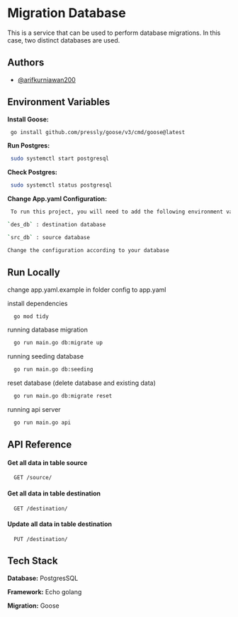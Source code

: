
# Migration Database

This is a service that can be used to perform database migrations.
In this case, two distinct databases are used.


## Authors

- [@arifkurniawan200](https://github.com/arifkurniawan200)


## Environment Variables

**Install Goose:**
```bash
 go install github.com/pressly/goose/v3/cmd/goose@latest
```

**Run Postgres:**
```bash
 sudo systemctl start postgresql
```

**Check Postgres:**
```bash
 sudo systemctl status postgresql
```

**Change App.yaml Configuration:**
```bash
 To run this project, you will need to add the following environment variables to your app.yaml file in folder config

`des_db` : destination database

`src_db` : source database

Change the configuration according to your database 
```



## Run Locally

change app.yaml.example in folder config to app.yaml

install dependencies

```bash
  go mod tidy
```

running database migration

```bash
  go run main.go db:migrate up
```

running seeding database

```bash
  go run main.go db:seeding
```

reset database (delete database and existing data)

```bash
  go run main.go db:migrate reset
```

running api server

```bash
  go run main.go api
```




## API Reference

#### Get all data in table source

```http
  GET /source/
```


#### Get all data in table destination

```http
  GET /destination/
```


#### Update all data in table destination

```http
  PUT /destination/
```


## Tech Stack

**Database:** PostgresSQL

**Framework:** Echo golang

**Migration:** Goose